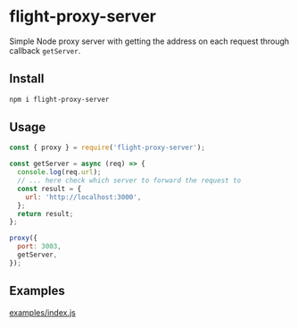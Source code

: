 # flight-proxy-server

Simple Node proxy server with getting the address on each request through callback `getServer`.

## Install

```sh
npm i flight-proxy-server
```

## Usage

```javascript
const { proxy } = require('flight-proxy-server');

const getServer = async (req) => {
  console.log(req.url);
  // ... here check which server to forward the request to
  const result = {
    url: 'http://localhost:3000',
  };
  return result;
};

proxy({
  port: 3003,
  getServer,
});
```

## Examples

[examples/index.js](./examples/index.js)

